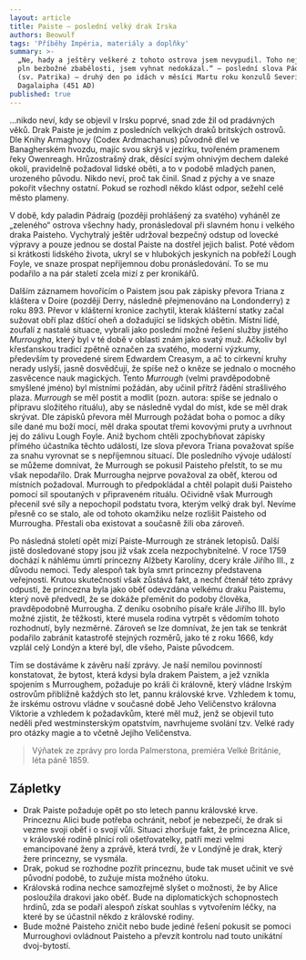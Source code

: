 ```yaml
---
layout: article
title: Paiste – poslední velký drak Irska
authors: Beowulf
tags: 'Příběhy Impéria, materiály a doplňky'
summary: >-
  „Ne, hady a ještěry veškeré z tohoto ostrova jsem nevypudil. Toho největšího,
  pln bezbožné zbabělosti, jsem vyhnat nedokázal.“ – poslední slova Pádraiga
  (sv. Patrika) – druhý den po idách v měsíci Martu roku konzulů Severina a
  Dagalaipha (451 AD)
published: true
---
```


…nikdo neví, kdy se objevil v Irsku poprvé, snad zde žil od pradávných věků. Drak Paiste je jedním z posledních velkých draků britských ostrovů. Dle Knihy Armaghovy (Codex Ardmachanus)  původně dlel ve Banagherském hvozdu, majíc svou skrýš v jezírku, tvořeném pramenem řeky Owenreagh. Hrůzostrašný drak, děsící svým ohnivým dechem daleké okolí, pravidelně požadoval lidské oběti, a to v podobě mladých panen, urozeného původu. Nikdo neví, proč tak činil. Snad z pýchy a ve snaze pokořit všechny ostatní. Pokud se rozhodl někdo klást odpor, sežehl celé město plameny.

V době, kdy paladin Pádraig (později prohlášený za svatého) vyháněl ze „zeleného“ ostrova všechny hady, pronásledoval při slavném honu i velkého draka Paisteho. Vychytralý ještěr udržoval bezpečný odstup od lovecké výpravy a pouze jednou se dostal Paiste na dostřel jejich balist. Poté vědom si krátkosti lidského života, ukryl se v hlubokých jeskyních na pobřeží Lough Foyle, ve snaze prospat nepříjemnou dobu pronásledování. To se mu podařilo a na pár staletí zcela mizí z per kronikářů.

Dalším záznamem hovořícím o Paistem jsou pak zápisky převora Triana z kláštera v Doire (později Derry, následně přejmenováno na Londonderry) z roku 893. Převor v klášterní kronice zachytil, kterak klášterní statky začal sužovat obří plaz dštící oheň a dožadující se lidských obětin. Místní lidé, zoufalí z nastalé situace, vybrali jako poslední možné řešení služby jistého _Murrougha_, který byl v té době v oblasti znám jako svatý muž. Ačkoliv byl křesťanskou tradicí zpětně označen za svatého, moderní výzkumy, především ty provedené sirem Edwardem Creasym, a ač to církevní kruhy nerady uslyší, jasně dosvědčují, že spíše než o kněze se jednalo o mocného zasvěcence nauk magických. Tento _Murrough_ (velmi pravděpodobně smyšlené jméno) byl místními požádán, aby učinil přítrž řádění strašlivého plaza. _Murrough_ se měl postit a modlit (pozn. autora: spíše se jednalo o přípravu složitého rituálu), aby se následně vydal do míst, kde se měl drak skrývat. Dle zápisků převora měl Murrough požádat boha o pomoc a díky síle dané mu boží mocí, měl draka spoutat třemi kovovými pruty a uvrhnout jej do zálivu Lough Foyle. Aniž bychom chtěli zpochybňovat zápisky přímého účastníka těchto událostí, lze slova převora Triana považovat spíše za snahu vyrovnat se s nepříjemnou situací. Dle posledního vývoje událostí se můžeme domnívat, že Murrough se pokusil Paisteho přelstít, to se mu však nepodařilo. Drak Murrougha nejprve považoval za oběť, kterou od místních požadoval. Murrough to předpokládal a chtěl polapit duši Paisteho pomocí sil spoutaných v připraveném rituálu. Očividně však Murrough přecenil své síly a nepochopil podstatu tvora, kterým velký drak byl. Nevíme přesně co se stalo, ale od tohoto okamžiku nelze rozlišit Paisteho od Murrougha. Přestali oba existovat a současně žili oba zároveň.

Po následná století opět mizí Paiste-Murrough ze stránek letopisů. Další jistě dosledované stopy jsou již však zcela nezpochybnitelné. V roce 1759 dochází k náhlému úmrtí princezny Alžbety Karolíny, dcery krále Jiřího III., z důvodu nemoci. Tedy alespoň tak byla smrt princezny představena veřejnosti. Krutou skutečností však zůstává fakt, a nechť čtenář této zprávy odpustí, že princezna byla jako oběť odevzdána velkému draku Paistemu, který nově předvedl, že se dokáže přeměnit do podoby člověka, pravděpodobně Murrougha. Z deníku osobního písaře krále Jiřího III. bylo možné zjistit, že těžkosti, které musela rodina vytrpět s vědomím tohoto rozhodnutí, byly nezměrné. Zároveň se lze domnívat, že jen tak se tenkrát podařilo zabránit katastrofě stejných rozměrů, jako té z roku 1666, kdy vzplál celý Londýn a které byl, dle všeho, Paiste původcem.

Tím se dostáváme k závěru naší zprávy. Je naší nemilou povinností konstatovat, že bytost, která kdysi byla drakem Paistem, a jež vznikla spojením s Murroughem, požaduje po králi či královně, který vládne Irským ostrovům přibližně každých sto let, pannu královské krve. Vzhledem k tomu, že irskému ostrovu vládne v současné době Jeho Veličenstvo královna Viktorie a vzhledem k požadavkům, které měl muž, jenž se objevil tuto neděli před westminsterským opatstvím, navrhujeme svolání tzv. Velké rady pro otázky magie a to včetně Jejího Veličenstva.

> Výňatek ze zprávy pro lorda Palmerstona, premiéra Velké Británie, léta páně 1859.

## Zápletky

- Drak Paiste požaduje opět po sto letech pannu královské krve. Princeznu Alici bude potřeba ochránit, neboť je nebezpečí, že drak si vezme svoji oběť i o svojí vůli. Situaci zhoršuje fakt, že princezna Alice, v královské rodině plnící roli ošetřovatelky, patří mezi velmi emancipované ženy a zprávě, která tvrdí, že v Londýně je drak, který žere princezny, se vysmála.
- Drak, pokud se rozhodne pozřít princeznu, bude tak muset učinit ve své původní podobě, to zužuje místa možného útoku.
- Královská rodina nechce samozřejmě slyšet o možnosti, že by Alice posloužila drakovi jako oběť. Bude na diplomatických schopnostech hrdinů, zda se podaří alespoň získat souhlas s vytvořením léčky, na které by se účastnil někdo z královské rodiny.
- Bude možné Paisteho zničit nebo bude jediné řešení pokusit se pomoci Murroughovi ovládnout Paisteho a převzít kontrolu nad touto unikátní dvoj-bytostí.
